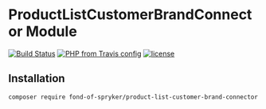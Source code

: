 # ProductListCustomerBrandConnector Module
[![Build Status](https://travis-ci.org/fond-of/spryker-product-list-customer-brand-connector.svg?branch=master)](https://travis-ci.org/fond-of/spryker-product-list-customer-brand-connector)
[![PHP from Travis config](https://img.shields.io/travis/php-v/symfony/symfony.svg)](https://php.net/)
[![license](https://img.shields.io/github/license/mashape/apistatus.svg)](https://packagist.org/packages/fond-of-spryker/product-list-customer-brand-connector)

## Installation

```
composer require fond-of-spryker/product-list-customer-brand-connector
```

